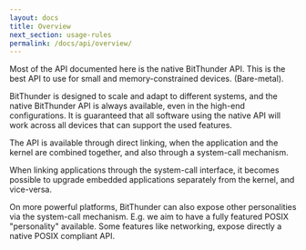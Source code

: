 ```yaml
---
layout: docs
title: Overview
next_section: usage-rules
permalink: /docs/api/overview/
---
```


Most of the API documented here is the native BitThunder API. This is the best API to use
for small and memory-constrained devices. (Bare-metal).

BitThunder is designed to scale and adapt to different systems, and the native BitThunder API is
always available, even in the high-end configurations. It is guaranteed that all software using the native
API will work across all devices that can support the used features.

The API is available through direct linking, when the application and the kernel are combined together,
and also through a system-call mechanism.

When linking applications through the system-call interface, it becomes possible to upgrade embedded applications
separately from the kernel, and vice-versa.

On more powerful platforms, BitThunder can also expose other personalities via the system-call mechanism.
E.g. we aim to have a fully featured POSIX "personality" available. Some features like networking,
expose directly a native POSIX compliant API.
